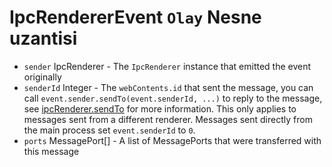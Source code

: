 # IpcRendererEvent `Olay` Nesne uzantisi

* `sender` IpcRenderer - The `IpcRenderer` instance that emitted the event originally
* `senderId` Integer - The `webContents.id` that sent the message, you can call `event.sender.sendTo(event.senderId, ...)` to reply to the message, see [ipcRenderer.sendTo](#ipcrenderersendtowindowid-channel--arg1-arg2-) for more information. This only applies to messages sent from a different renderer. Messages sent directly from the main process set `event.senderId` to `0`.
* `ports` MessagePort[] - A list of MessagePorts that were transferred with this message
